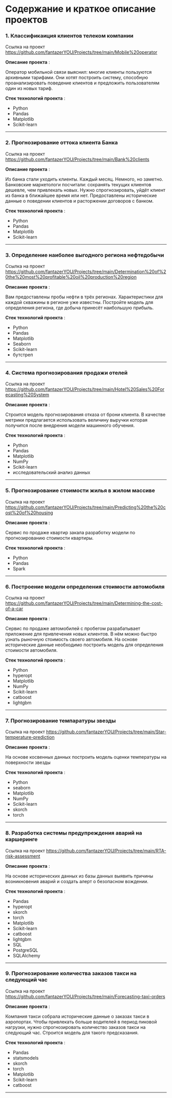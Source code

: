 # Содержание и краткое описание проектов


### 1. Классификаиция клиентов телеком компании

Ссылка на проект https://github.com/fantazerYOU/Projects/tree/main/Mobile%20operator

**Описание проекта** : 

Оператор мобильной связи выяснил: многие клиенты пользуются архивными тарифами. Они хотят построить систему, способную проанализировать поведение клиентов и предложить пользователям один из новых тариф.

**Стек технологий проекта** :

- Python
- Pandas
- Matplotlib
- Scikit-learn

<hr size="6" width="100%" align="left" color="green">

### 2. Прогнозирование оттока клиента Банка

Ссылка на проект https://github.com/fantazerYOU/Projects/tree/main/Bank%20clients

**Описание проекта** :

Из банка стали уходить клиенты. Каждый месяц. Немного, но заметно. Банковские маркетологи посчитали: сохранять текущих клиентов дешевле, чем привлекать новых. Нужно спрогнозировать, уйдёт клиент из банка в ближайшее время или нет. Предоставлены исторические данные о поведении клиентов и расторжении договоров с банком.

**Стек технологий проекта** :

- Python
- Pandas
- Matplotlib
- Scikit-learn

<hr size="6" width="100%" align="left" color="green">

### 3. Определение наиболее выгодного региона нефтедобычи

Ссылка на проект https://github.com/fantazerYOU/Projects/tree/main/Determination%20of%20the%20most%20profitable%20oil%20production%20region

**Описание проекта** :

Вам предоставлены пробы нефти в трёх регионах. Характеристики для каждой скважины в регионе уже известны. Постройте модель для определения региона, где добыча принесёт наибольшую прибыль.

**Стек технологий проекта** :

- Python
- Pandas
- Matplotlib
- Seaborn
- Scikit-learn
- бутстреп

<hr size="6" width="100%" align="left" color="green">

### 4. Система прогнозирования продажи отелей

Ссылка на проект https://github.com/fantazerYOU/Projects/tree/main/Hotel%20Sales%20Forecasting%20System

**Описание проекта** :

Строится модель прогнозирования отказа от брони клиента. В качестве метрики предлагается использовать величину выручки которая получится после внедрения модели машинного обучения.

**Стек технологий проекта** :

- Python
- Pandas
- Matplotlib
- NumPy
- Scikit-learn
- исследовательский анализ данных

<hr size="6" width="100%" align="left" color="green">

### 5. Прогнозирование стоимости жилья в жилом массиве

Ссылка на проект https://github.com/fantazerYOU/Projects/tree/main/Predicting%20the%20cost%20of%20housing

**Описание проекта** :

Сервис по продаже квартир закала разработку модели по прогнозированию стоимости квартиры.

**Стек технологий проекта** :

- Python
- Pandas
- Spark

<hr size="6" width="100%" align="left" color="green">

### 6. Построение модели определения стоимости автомобиля

Ссылка на проект https://github.com/fantazerYOU/Projects/tree/main/Determining-the-cost-of-a-car

**Описание проекта** :

Сервис по продаже автомобилей с пробегом разрабатывает приложение для привлечения новых клиентов. В нём можно быстро узнать рыночную стоимость своего автомобиля. На основе исторические данные необходимо построить модель для определения стоимости автомобиля.

**Стек технологий проекта** :

- Python
- hyperopt
- Matplotlib
- NumPy
- Scikit-learn
- catboost
- lightgbm

<hr size="6" width="100%" align="left" color="green">

### 7. Прогнозирование темпаратуры звезды

Ссылка на проект https://github.com/fantazerYOU/Projects/tree/main/Star-temperature-prediction

**Описание проекта** :

На основе косвенных данных построить модель оценки температуры на поверхности звезды

**Стек технологий проекта** :

- Python
- seaborn
- Matplotlib
- NumPy
- Scikit-learn
- skorch
- torch

<hr size="6" width="100%" align="left" color="green">

### 8. Разработка системы предупреждения аварий на каршеринге

Ссылка на проект https://github.com/fantazerYOU/Projects/tree/main/RTA-risk-assessment

**Описание проекта** :

На основе исторических данных из базы данных выявить причины возникновения аварий и создать алерт о безопасном вождении.

**Стек технологий проекта** :

- Pandas
- hyperopt
- skorch
- torch
- Matplotlib
- Scikit-learn
- catboost
- lightgbm
- SQL
- PostgreSQL
- SQLAlchemy

<hr size="6" width="100%" align="left" color="green">

### 9. Прогнозирование количества заказов такси на следующий час

Ссылка на проект https://github.com/fantazerYOU/Projects/tree/main/Forecasting-taxi-orders

**Описание проекта** :

Компания такси собрала исторические данные о заказах такси в аэропортах. Чтобы привлекать больше водителей в период пиковой нагрузки, нужно спрогнозировать количество заказов такси на следующий час. Строится модель для такого предсказания.

**Стек технологий проекта** :

- Pandas
- statsmodels
- skorch
- torch
- Matplotlib
- Scikit-learn
- catboost

<hr size="6" width="100%" align="left" color="green">




